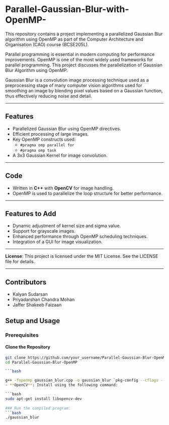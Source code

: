 # Parallel-Gaussian-Blur-with-OpenMP-
This repository contains a project implementing a parallelized Gaussian Blur algorithm using OpenMP as part of the Computer Architecture and Organisation (CAO) course (BCSE205L). 

Parallel programming is essential in modern computing for performance  improvements. OpenMP is one of the most widely used frameworks for  parallel programming. This project discusses the parallelization of Gaussian Blur Algorithm using OpenMP.  

Gaussian Blur is a convolution image processing technique used as a preprocessing stage of many computer vision algorithms used for smoothing an image by blending pixel values based on a Gaussian function, thus 
effectively reducing noise and detail. 

---

## Features  
- Parallelized Gaussian Blur using OpenMP directives.  
- Efficient processing of large images.  
- Key OpenMP constructs used:
  - `#pragma omp parallel for`  
  - `#pragma omp task`  
- A 3x3 Gaussian Kernel for image convolution.  

---

## Code  
- Written in **C++** with **OpenCV** for image handling.  
- OpenMP is used to parallelize the loop structure for better performance.  

---

## Features to Add
- Dynamic adjustment of kernel size and sigma value.
- Support for grayscale images.
- Enhanced performance through OpenMP scheduling techniques.
- Integration of a GUI for image visualization.

---

**License**:
This project is licensed under the MIT License. See the LICENSE file for details.

---

## Contributors
- Kalyan Sudarsan 
- Priyadarshan Chandra Mohan 
- Jaffer Shakeeb Faizaan 

## Setup and Usage  

### Prerequisites  
#### Clone the Repository
```bash
git clone https://github.com/your_username/Parallel-Gaussian-Blur-OpenMP.git
cd Parallel-Gaussian-Blur-OpenMP

```bash

g++ -fopenmp gaussian_blur.cpp -o gaussian_blur `pkg-config --cflags --libs opencv4`
- **OpenCV**: Install using the following command:  

```bash
sudo apt-get install libopencv-dev
  
### Run the compiled program:
```bash
./gaussian_blur


